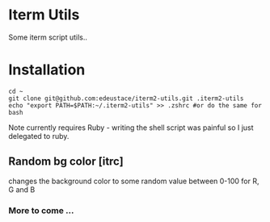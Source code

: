 # Iterm Utils
Some iterm script utils..

# Installation

    cd ~
    git clone git@github.com:edeustace/iterm2-utils.git .iterm2-utils
    echo "export PATH=$PATH:~/.iterm2-utils" >> .zshrc #or do the same for bash

Note currently requires Ruby - writing the shell script was painful so I just delegated to ruby.


## Random bg color [itrc]
changes the background color to some random value between 0-100 for R, G and B

### More to come ...

